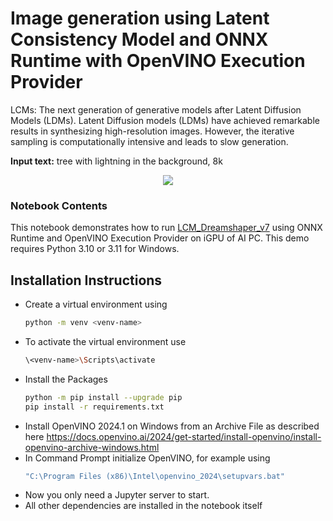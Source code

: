 # Image generation using Latent Consistency Model and ONNX Runtime with OpenVINO Execution Provider 

LCMs: The next generation of generative models after Latent Diffusion Models (LDMs). 
Latent Diffusion models (LDMs) have achieved remarkable results in synthesizing high-resolution images. However, the iterative sampling is computationally intensive and leads to slow generation.

**Input text:** tree with lightning in the background, 8k

<p align="center">
    <img src="https://github.com/openvinotoolkit/openvino_notebooks/assets/105707993/73cb12e3-152d-463a-bb06-5ea0ddedc6d6"/>
</p>

### Notebook Contents

This notebook demonstrates how to  run [LCM_Dreamshaper_v7](https://huggingface.co/SimianLuo/LCM_Dreamshaper_v7) using ONNX Runtime and OpenVINO Execution Provider on iGPU of AI PC. This demo requires Python 3.10 or 3.11 for Windows.

## Installation Instructions
- Create a virtual environment using 
  ```sh  
  python -m venv <venv-name>
  ```
- To activate the virtual environment use
  ```sh
  \<venv-name>\Scripts\activate
  ```
- Install the Packages
  ```sh
  python -m pip install --upgrade pip 
  pip install -r requirements.txt
  ```
- Install OpenVINO 2024.1 on Windows from an Archive File as described here https://docs.openvino.ai/2024/get-started/install-openvino/install-openvino-archive-windows.html 
- In Command Prompt initialize OpenVINO, for example using
  ```sh
  "C:\Program Files (x86)\Intel\openvino_2024\setupvars.bat"
  ```
- Now you only need a Jupyter server to start.
- All other dependencies are installed in the notebook itself
